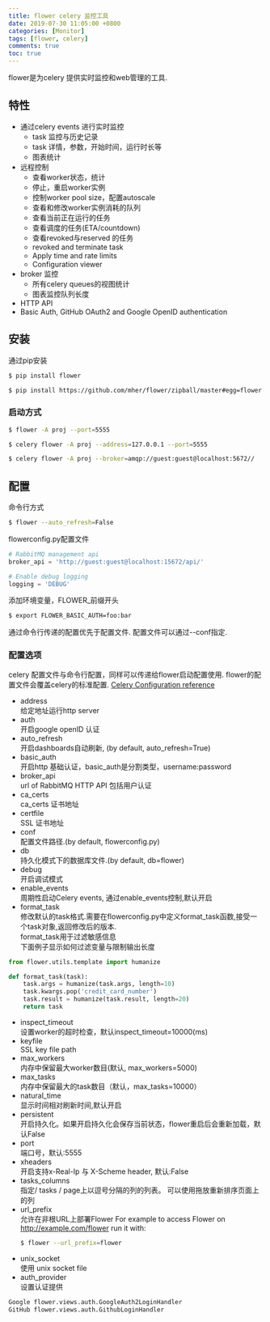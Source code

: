 ```yaml
---
title: flower celery 监控工具
date: 2019-07-30 11:05:00 +0800
categories: [Monitor]
tags: [flower, celery]
comments: true
toc: true
---
```


flower是为celery 提供实时监控和web管理的工具.

## 特性
* 通过celery events 进行实时监控
  * task 监控与历史记录
  * task 详情，参数，开始时间，运行时长等
  * 图表统计
* 远程控制
  * 查看worker状态，统计
  * 停止，重启worker实例
  * 控制worker pool size，配置autoscale
  * 查看和修改worker实例消耗的队列
  * 查看当前正在运行的任务
  * 查看调度的任务(ETA/countdown)
  * 查看revoked与reserved 的任务
  * revoked and terminate task
  * Apply time and rate limits
  * Configuration viewer
* broker 监控
  * 所有celery queues的视图统计
  * 图表监控队列长度
* HTTP API
* Basic Auth, GitHub OAuth2 and Google OpenID authentication


## 安装
通过pip安装
```bash
$ pip install flower
```
```bash
$ pip install https://github.com/mher/flower/zipball/master#egg=flower
```

### 启动方式
```bash 
$ flower -A proj --port=5555
```
```bash 
$ celery flower -A proj --address=127.0.0.1 --port=5555
```
```bash 
$ celery flower -A proj --broker=amqp://guest:guest@localhost:5672//
```

## 配置
命令行方式
```bash
$ flower --auto_refresh=False
```
flowerconfig.py配置文件
```python
# RabbitMQ management api
broker_api = 'http://guest:guest@localhost:15672/api/'

# Enable debug logging
logging = 'DEBUG'
```
添加环境变量，FLOWER_前缀开头
```bash
$ export FLOWER_BASIC_AUTH=foo:bar
```
通过命令行传递的配置优先于配置文件.
配置文件可以通过--conf指定.

### 配置选项
celery 配置文件与命令行配置，同样可以传递给flower启动配置使用. flower的配置文件会覆盖celery的标准配置.
[Celery Configuration reference](http://docs.celeryproject.org/en/latest/userguide/configuration.html)

* address  
  给定地址运行http server
* auth  
  开启google openID 认证
* auto_refresh  
开启dashboards自动刷新, (by default, auto_refresh=True)
* basic_auth  
  开启http 基础认证，basic_auth是分割类型，username:password
* broker_api  
  url of RabbitMQ HTTP API 包括用户认证
* ca_certs  
  ca_certs 证书地址
* certfile  
  SSL 证书地址
* conf   
  配置文件路径.(by default, flowerconfig.py)
* db  
  持久化模式下的数据库文件.(by default, db=flower)
* debug  
  开启调试模式
* enable_events  
周期性启动Celery events, 通过enable_events控制,默认开启
* format_task  
  修改默认的task格式.需要在flowerconfig.py中定义format_task函数,接受一个task对象,返回修改后的版本.  
  format_task用于过滤敏感信息  
  下面例子显示如何过滤变量与限制输出长度  
```python 
from flower.utils.template import humanize

def format_task(task):
    task.args = humanize(task.args, length=10)
    task.kwargs.pop('credit_card_number')
    task.result = humanize(task.result, length=20)
    return task
```
* inspect_timeout  
  设置worker的超时检查，默认inspect_timeout=10000(ms)
* keyfile  
  SSL key file path
* max_workers  
  内存中保留最大worker数目(默认, max_workers=5000)
* max_tasks  
  内存中保留最大的task数目（默认，max_tasks=10000）
* natural_time  
  显示时间相对刷新时间,默认开启
* persistent  
  开启持久化。如果开启持久化会保存当前状态，flower重启后会重新加载，默认False
* port  
  端口号，默认:5555
* xheaders  
  开启支持x-Real-Ip 与 X-Scheme header, 默认:False
* tasks_columns  
  指定/ tasks / page上以逗号分隔的列的列表。 可以使用拖放重新排序页面上的列
* url_prefix  
  允许在非根URL上部署Flower
  For example to access Flower on http://example.com/flower run it with:
  ```bash 
  $ flower --url_prefix=flower
  ```
* unix_socket  
  使用 unix socket file
* auth_provider  
  设置认证提供
```bash 
Google flower.views.auth.GoogleAuth2LoginHandler
GitHub flower.views.auth.GithubLoginHandler
```




  




